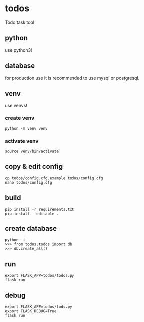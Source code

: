 # todos
Todo task tool

## python
use python3!

## database
for production use it is recommended to use mysql or postgresql.

## venv
use venvs!

### create venv
```
python -m venv venv
```

### activate venv
```
source venv/bin/activate
```

## copy & edit config
```
cp todos/config.cfg.example todos/config.cfg
nano todos/config.cfg
```


## build
```
pip install -r requirements.txt
pip install --editable .
```


## create database
```
python -i
>>> from todos.todos import db
>>> db.create_all()
```

## run
```
export FLASK_APP=todos/todos.py
flask run
```

## debug
```
export FLASK_APP=todos/tods.py
export FLASK_DEBUG=True
flask run
```
